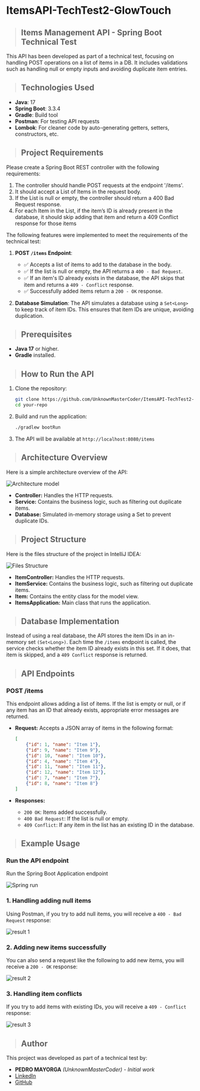 # ItemsAPI-TechTest2-GlowTouch

> ## Items Management API - Spring Boot Technical Test

This API has been developed as part of a technical test, focusing on handling POST operations on a list of items in a DB. It includes validations such as handling null or empty inputs and avoiding duplicate item entries.

> ## Technologies Used

- **Java**: 17
- **Spring Boot**: 3.3.4
- **Gradle**: Build tool
- **Postman**: For testing API requests
- **Lombok**: For cleaner code by auto-generating getters, setters, constructors, etc.

> ## Project Requirements

Please create a Spring Boot REST controller with the following requirements:

1. The controller should handle POST requests at the endpoint '/items'.
2. It should accept a List of Items in the request body.
3. If the List is null or empty, the controller should return a 400 Bad Request response.
4. For each Item in the List, if the item’s ID is already present in the database, it should skip adding that item and return a 409 Conflict response for those items

The following features were implemented to meet the requirements of the technical test:

1. **POST `/items` Endpoint**:
   - ✅ Accepts a list of items to add to the database in the body.
   - ✅ If the list is null or empty, the API returns a `400 - Bad Request`.
   - ✅ If an item's ID already exists in the database, the API skips that item and returns a `409 - Conflict` response.
   - ✅ Successfully added items return a `200 - OK` response.
   
3. **Database Simulation**: The API simulates a database using a `Set<Long>` to keep track of item IDs. This ensures that item IDs are unique, avoiding duplication.

> ## Prerequisites

- **Java 17** or higher.
- **Gradle** installed.

> ## How to Run the API

1. Clone the repository:

   ```bash
   git clone https://github.com/UnknownMasterCoder/ItemsAPI-TechTest2-GlowTouch.git
   cd your-repo
   
2. Build and run the application:
   ```bash
   ./gradlew bootRun
   
3. The API will be available at `http://localhost:8080/items`

> ## Architecture Overview
Here is a simple architecture overview of the API:

![Architecture model](/docs/ArchitectureModel.png "Architecture model")

- **Controller:** Handles the HTTP requests.
- **Service:** Contains the business logic, such as filtering out duplicate items.
- **Database:** Simulated in-memory storage using a Set<Long> to prevent duplicate IDs.

> ## Project Structure
Here is the files structure of the project in IntelliJ IDEA:

![Files Structure](/docs/Files_TechTest2.jpg "Files Structure")

- **ItemController:** Handles the HTTP requests.
- **ItemService:** Contains the business logic, such as filtering out duplicate items.
- **Item:** Contains the entity class for the model view.
- **ItemsApplication:** Main class that runs the application.

> ## Database Implementation

Instead of using a real database, the API stores the item IDs in an in-memory set `(Set<Long>)`. Each time the `/items` endpoint is called, the service checks whether the item ID already exists in this set. If it does, that item is skipped, and a `409 Conflict` response is returned.

> ## API Endpoints

### POST /items

This endpoint allows adding a list of items. If the list is empty or null, or if any item has an ID that already exists, appropriate error messages are returned.

- **Request:** Accepts a JSON array of items in the following format:
   ```json
   [
       {"id": 1, "name": "Item 1"},
       {"id": 9, "name": "Item 9"},
       {"id": 10, "name": "Item 10"},
       {"id": 4, "name": "Item 4"},
       {"id": 11, "name": "Item 11"},
       {"id": 12, "name": "Item 12"},
       {"id": 7, "name": "Item 7"},
       {"id": 8, "name": "Item 8"}
   ]

- **Responses:**

   - `200 OK`: Items added successfully.
   - `400 Bad Request`: If the list is null or empty.
   - `409 Conflict`: If any item in the list has an existing ID in the database.

> ## Example Usage

### Run the API endpoint
Run the Spring Boot Application endpoint

![Spring run](/docs/Execute_TechTest2.jpg "Spring run")

### 1. Handling adding null items
Using Postman, if you try to add null items, you will receive a `400 - Bad Request` response:

![result 1](/docs/Result1_TechTest2.jpg "result 1")

### 2. Adding new items successfully
You can also send a request like the following to add new items, you will receive a `200 - OK` response:

![result 2](/docs/Result2_TechTest2.jpg "result 2")

### 3. Handling item conflicts
If you try to add items with existing IDs, you will receive a `409 - Conflict` response:

![result 3](/docs/Result3_TechTest2.jpg "result 3")

> ## Author

This project was developed as part of a technical test by:
- **PEDRO MAYORGA** _(UnknownMasterCoder)_ - _Initial work_
- [LinkedIn](https://linkedin.com/in/PedroMayorga)
- [GitHub](https://github.com/UnknownMasterCoder)
